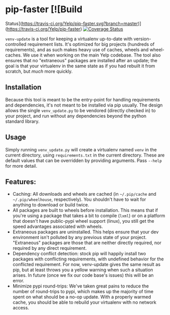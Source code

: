 # pip-faster [![Build
Status](https://travis-ci.org/Yelp/pip-faster.svg?branch=master)](https://travis-ci.org/Yelp/pip-faster)
[![Coverage
Status](https://img.shields.io/coveralls/Yelp/pip-faster.svg?branch=master)](https://coveralls.io/r/Yelp/pip-faster)

`venv-update` is a tool for keeping a virtualenv up-to-date with
version-controlled requirement lists.  It's optimized for big projects
(hundreds of requirements), and as such makes heavy use of caches, wheels and
wheel-caches. We use it when working on the main Yelp codebase. The tool also
ensures that no "extraneous" packages are installed after an update; the goal
is that your virtualenv in the same state as if you had rebuilt it from
scratch, but *much* more quickly.


## Installation

Because this tool is meant to be the entry-point for handling requirements and
dependencies, it's not meant to be installed via pip usually. The design allows
the single `venv_update.py` to be vendored (directly checked in) to your
project, and run without any dependencies beyond the python standard library.


## Usage


Simply running `venv_update.py` will create a virtualenv named `venv` in the
current directory, using `requirements.txt` in the current directory. These are
default values that can be overridden by providing arguments. Pass `--help` for
more detail.


## Features:

 * Caching: All downloads and wheels are cached (in `~/.pip/cache` and
   `~/.pip/wheelhouse`, respectively). You shouldn't have to wait for anything
   to download or build twice.
 * All packages are built to wheels before installation. This means that if
   you're using a package that takes a bit to compile (`lxml`) or on a platform
   that doesn't have public-pypi wheel support (linux), you still get the speed
   advantages associated with wheels.
 * Extraneous packages are uninstalled. This helps ensure that your dev
   environment isn't polluted by any previous state of your project.
   "Extraneous" packages are those that are neither directly required, nor
   required by any direct requirement.
 * Dependency conflict detection: stock pip will happily install two packages
   with conflicting requirements, with undefined behavior for the conflicted
   requirement. For now, venv-update gives the same result as pip, but at least
   throws you a yellow warning when such a situation arises. In future (once we
   fix our code base's issues) this will be an error.
 * Minimize pypi round-trips: We've taken great pains to reduce the number of
   round-trips to pypi, which makes up the majority of time spent on what
   should be a no-op update. With a properly warmed cache, you should be able
   to rebuild your virtualenv with no network access.



<!-- vim:textwidth=79:
-->
